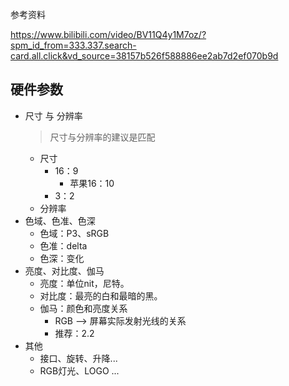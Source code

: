 参考资料

https://www.bilibili.com/video/BV11Q4y1M7oz/?spm_id_from=333.337.search-card.all.click&vd_source=38157b526f588886ee2ab7d2ef070b9d

## 硬件参数
- 尺寸 与 分辨率
  > 尺寸与分辨率的建议是匹配
  - 尺寸
    - 16：9
      - 苹果16：10
    - 3：2
  - 分辨率
- 色域、色准、色深
  - 色域：P3、sRGB
  - 色准：delta
  - 色深：变化
- 亮度、对比度、伽马
  - 亮度：单位nit，尼特。
  - 对比度：最亮的白和最暗的黑。
  - 伽马：颜色和亮度关系
    - RGB --> 屏幕实际发射光线的关系
    - 推荐：2.2
- 其他
  - 接口、旋转、升降...
  - RGB灯光、LOGO ...
